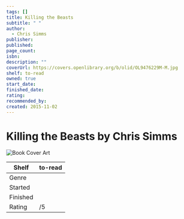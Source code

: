 ```yaml
---
tags: []
title: Killing the Beasts
subtitle: " "
author:
  - Chris Simms
publisher: 
published: 
page_count: 
isbn: 
description: ""
coverUrl: https://covers.openlibrary.org/b/olid/OL9476229M-M.jpg
shelf: to-read
owned: true
start_date: 
finished_date: 
rating: 
recommended_by: 
created: 2015-11-02
---
```


# Killing the Beasts by Chris Simms

![Book Cover Art](https://covers.openlibrary.org/b/olid/OL9476229M-M.jpg)

| Shelf | to-read |
| --- | --- |
| Genre |  |
| Started |  |
| Finished |  |
| Rating | /5 |

